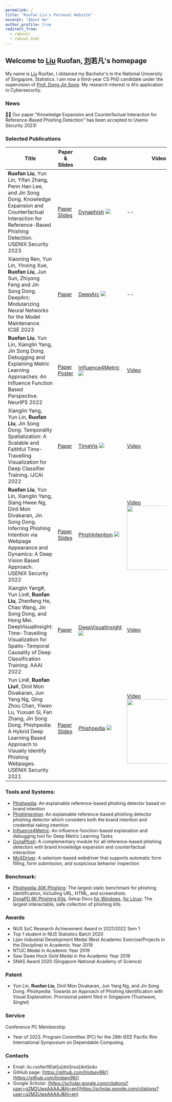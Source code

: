 ```yaml
---
permalink: /
title: "Ruofan Liu's Personal Website"
excerpt: "About me"
author_profile: true
redirect_from: 
  - /about/
  - /about.html
---
```


## Welcome to <u>Liu</u> Ruofan, <u>刘</u>若凡's homepage
My name is <u>Liu</u> Ruofan, I obtained my Bachelor's in the National University of Singapore, Statistics. 
I am now a third-year CS PhD candidate under the supervision of [Prof. Dong Jin Song](https://www.comp.nus.edu.sg/~dongjs/). 
My research interest is AI’s application in Cybersecurity. 

### News 
:lemon::lemon: Our paper "Knowledge Expansion and Counterfactual Interaction for Reference-Based Phishing Detection" has been accepted to Usenix Security 2023! 

### Selected Publications
<table  style="width:100%">
  <thead>
    <tr>
      <th style="width:60%">Title</th>
      <th style="width:5%">Paper & Slides</th>
      <th style="width:20%">Code</th>
      <th style="width:15%">Video</th>
    </tr>
  </thead>
  
  <tbody>
    <tr>
      <td> <b>Ruofan Liu</b>, Yun Lin, Yifan Zhang, Penn Han Lee, and Jin Song Dong. Knowledge Expansion and Counterfactual Interaction for Reference-Based Phishing Detection. USENIX Security 2023 </td>
      <td> <a href="https://www.usenix.org/system/files/usenixsecurity23-liu-ruofan.pdf">Paper</a> <a href="https://www.usenix.org/system/files/sec23_slides_liu-ruofan.pdf">Slides</a> </td>
      <td> <a href="https://github.com/code-philia/Dynaphish">Dynaphish</a> <img src="https://img.shields.io/github/stars/code-philia/Dynaphish.svg"> </td>
      <td> -- </td>
    </tr>
    <tr>
      <td> Xiaoning Ren, Yun Lin, Yinxing Xue, <b>Ruofan Liu</b>, Jun Sun, Zhiyong Feng and Jin Song Dong. DeepArc: Modularizing Neural Networks for the Model Maintenance. ICSE 2023 </td>
      <td> <a href="http://linyun.info/publications/icse23.pdf">Paper</a> </td>
      <td> <a href="https://github.com/hnurxn/Deep-Arc">DeepArc</a> <img src="https://img.shields.io/github/stars/hnurxn/Deep-Arc.svg"> </td>
      <td> -- </td>
    </tr>
    <tr>
      <td> <b>Ruofan Liu</b>, Yun Lin, Xianglin Yang, Jin Song Dong. Debugging and Explaining Metric Learning Approaches: An Influence Function Based Perspective. NeurIPS 2022 </td>
      <td> <a href="http://linyun.info/publications/neurips22.pdf">Paper</a> <a href="https://nips.cc/media/PosterPapers/NeurIPS%202022/59b1deff341edb0b76ace57820cef237.png?t=1667448498.3856182">Poster</a> </td>
      <td> <a href="https://github.com/lindsey98/Influence_function_metric_learning">Influence4Metric</a> <img src="https://img.shields.io/github/stars/lindsey98/Influence_function_metric_learning.svg"> </td>
      <td> <a href="https://recorder-v3.slideslive.com/?share=71990&s=9d4e64bb-8057-4725-a30c-0f753fa89ee4">Video</a> </td>
    </tr>
    <tr>
      <td> Xianglin Yang, Yun Lin, <b>Ruofan Liu</b>, Jin Song Dong. Temporality Spatialization: A Scalable and Faithful Time-Travelling Visualization for Deep Classifier Training. IJCAI 2022 </td>
      <td> <a href="http://linyun.info/publications/ijcai22.pdf">Paper</a> </td>
      <td> <a href="https://github.com/xianglinyang/SingleVisualization">TimeVis</a> <img src="https://img.shields.io/github/stars/xianglinyang/SingleVisualization.svg"></td>
      <td> <a href="https://www.ijcai.org/proceedings/2022/video/558">Video</a> </td>
    </tr>
    <tr>
      <td> <b>Ruofan Liu</b>, Yun Lin,  Xianglin Yang, Siang Hwee Ng, Dinil Mon Divakaran, Jin Song Dong. Inferring Phishing Intention via Webpage Appearance and Dynamics: A Deep Vision Based Approach. USENIX Security 2022 </td>
      <td> <a href="https://www.usenix.org/system/files/sec22-liu-ruofan.pdf">Paper</a> <a href="https://www.usenix.org/system/files/sec22_slides-liu_ruofan.pdf">Slides</a>  </td>
      <td> <a href="https://github.com/lindsey98/PhishIntention">PhishIntention</a> <img src="https://img.shields.io/github/stars/lindsey98/PhishIntention.svg"></td>
      <td> <a href="https://youtu.be/yU7FrlSJ818">Video</a> <img src="https://img.shields.io/youtube/views/yU7FrlSJ818?style=social" width="200"></td>
    </tr>
    <tr>
      <td> Xianglin Yang#, Yun Lin#, <b>Ruofan Liu</b>, Zhenfeng He, Chao Wang, Jin Song Dong, and Hong Mei. DeepVisualInsight: Time-Travelling Visualization for Spatio-Temporal Causality of Deep Classification Training. AAAI 2022 </td>
      <td> <a href="http://linyun.info/publications/deepvisualinsight-aaai22.pdf">Paper</a> </td>
      <td> <a href="https://github.com/xianglinyang/DeepVisualInsight">DeepVisualInsight</a> <img src="https://img.shields.io/github/stars/xianglinyang/DeepVisualInsight.svg"> </td>
      <td> <a href="https://recorder-v3.slideslive.com/?share=57789&s=e8f4c2ef-76e9-48be-89a0-76b2ca201a27">Video</a> </td>
    </tr>
    <tr>
      <td> Yun Lin#, <b>Ruofan Liu</b>#, Dinil Mon Divakaran, Jun Yang Ng, Qing Zhou Chan, Yiwen Lu, Yuxuan Si, Fan Zhang, Jin Song Dong. Phishpedia: A Hybrid Deep Learning Based Approach to Visually Identify Phishing Webpages. USENIX Security 2021 </td>
      <td> <a href="https://www.usenix.org/system/files/sec21-lin.pdf">Paper</a>  <a href="https://www.usenix.org/system/files/sec21_slides_lin-yun.pdf">Slides</a> </td>
      <td> <a href="https://github.com/lindsey98/Phishpedia">Phishpedia</a> <img src="https://img.shields.io/github/stars/lindsey98/Phishpedia.svg"> </td>
      <td> <a href="https://youtu.be/ZQOH1RW5DmY">Video</a> <img src="https://img.shields.io/youtube/views/ZQOH1RW5DmY?style=social" width="200"> </td>
    </tr>
  </tbody>
</table>

### Tools and Systems:
- [Phishpedia](https://github.com/lindsey98/Phishpedia): An explainable reference-based phishing detector based on brand intention
- [PhishIntention](https://github.com/lindsey98/PhishIntention): An explainable reference-based phishing detector phishing detector which considers both the brand intention and credential-taking intention
- [Influence4Metric](https://github.com/lindsey98/Influence_function_metric_learning): An influence-function-based explanation and debugging tool for Deep Metric Learning Tasks
- [DynaPhish](https://github.com/code-philia/Dynaphish): A complementary module for all reference-based phishing detectors with brand knowledge expansion and counterfactual interaction
- [MyXDriver](https://github.com/lindsey98/MyXdriver_pub/): A selenium-based webdriver that supports automatic form filling, form submission, and suspicious behavior inspection

### Benchmark:
- [Phishpedia 30K Phishing](https://drive.google.com/file/d/12ypEMPRQ43zGRqHGut0Esq2z5en0DH4g/view?usp=drive_link): The largest static benchmark for phishing identification, including URL, HTML, and screenshots.
- [DynaPD 6K Phishing Kits](https://drive.google.com/file/d/1i1pIgjxEcrn0CkkT8vUwgBUJk8gqEp2y/view?usp=sharing), Setup Docs [for Windows](https://docs.google.com/document/d/1AakL78qt0uqtOFHgC9G_CWMFVyEEaOc35SLvW3YnYvA/edit?usp=sharing), [for Linux](https://docs.google.com/document/d/1yFWGoHIbnW-0lxZomOROXlRLjUTK9imDsR04ls94v88/edit?usp=sharing): The largest interactable, safe collection of phishing kits.

### Awards
- NUS SoC Research Achievement Award in 2021/2022 Sem 1
- Top 1 student in NUS Statistics Batch 2020
- Lijen Industrial Development Medal (Best Academic Exercise/Projects in the Discipline) in Academic Year 2019
- NTUC Medal in Academic Year 2019
- Saw Swee Hock Gold Medal in the Academic Year 2019
- SNAS Award 2020 (Singapore National Academy of Science)

### Patent
- Yun Lin, **Ruofan Liu**, Dinil Mon Divakaran, Jun Yang Ng, and Jin Song Dong. Phishpedia: Towards an Approach of Phishing Identification with Visual Explanation. Provisional patent filed in Singapore (Trustwave, Singtel)

### Service
Conference PC Membership
- Year of 2023. Program Committee (PC) for the 28th IEEE Pacific Rim International Symposium on Dependable Computing.

### Contacts 
- Email: liu.ruofan16[at]u[dot]nus[dot]edu
- GitHub page: [https://github.com/lindsey98/](https://github.com/lindsey98/)
- Google Scholar: [https://scholar.google.com/citations?user=g2M2UwsAAAAJ&hl=en](https://scholar.google.com/citations?user=g2M2UwsAAAAJ&hl=en)


